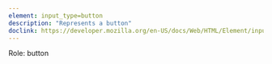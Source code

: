 ```yaml
---
element: input_type=button
description: "Represents a button"
doclink: https://developer.mozilla.org/en-US/docs/Web/HTML/Element/input/button
---
```


<p>Role: button </p>
